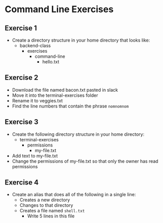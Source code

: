 # Command Line Exercises

## Exercise 1

- Create a directory structure in your home directory that looks like:
  - backend-class
    - exercises
      - command-line
        - hello.txt

## Exercise 2

- Download the file named bacon.txt pasted in slack
- Move it into the terminal-exercises folder
- Rename it to veggies.txt
- Find the line numbers that contain the phrase `nomnomnom`

## Exercise 3

- Create the following directory structure in your home directory:
  - terminal-exercises
    - permissions
      - my-file.txt
- Add text to my-file.txt
- Change the permissions of my-file.txt so that only the owner has read permissions

## Exercise 4

- Create an alias that does all of the following in a single line:
  - Creates a new directory
  - Changes to that directory
  - Creates a file named `shell.txt`
    - Write 5 lines in this file
